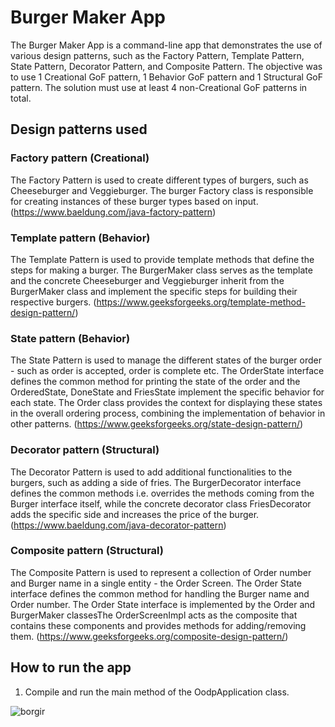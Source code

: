 # Burger Maker App
The Burger Maker App is a command-line app that demonstrates the use of various design patterns, 
such as the Factory Pattern, Template Pattern, State Pattern, Decorator Pattern, and Composite
Pattern. The objective was to use 1 Creational GoF pattern, 1 Behavior GoF pattern and 1 Structural 
GoF pattern. The solution must use at least 4 non-Creational GoF patterns in total.

## Design patterns used
### Factory pattern (Creational)
The Factory Pattern is used to create different types of burgers, such as Cheeseburger and 
Veggieburger. The burger Factory class is responsible for creating instances of these burger types based 
on input. (https://www.baeldung.com/java-factory-pattern)

### Template pattern (Behavior)
The Template Pattern is used to provide template methods that define the steps for making a burger. 
The BurgerMaker class serves as the  template and the concrete Cheeseburger and Veggieburger inherit
from the BurgerMaker class and implement the specific steps for building their respective burgers.
(https://www.geeksforgeeks.org/template-method-design-pattern/)

### State pattern (Behavior)
The State Pattern is used to manage the different states of the burger order - such as order is 
accepted, order is complete etc. The OrderState interface defines the common method for printing the
state of the order and the OrderedState, DoneState and FriesState implement the specific behavior 
for each state. The Order class provides the context for displaying these states in the overall 
ordering process, combining the implementation of behavior in other patterns.
(https://www.geeksforgeeks.org/state-design-pattern/)

### Decorator pattern (Structural)
The Decorator Pattern is used to add additional functionalities to the burgers, such as adding a
side of fries. The BurgerDecorator interface defines the common methods i.e. overrides the methods
coming from the Burger interface itself, while the concrete decorator class FriesDecorator adds the
specific side and increases the price of the burger.
(https://www.baeldung.com/java-decorator-pattern)

### Composite pattern (Structural)
The Composite Pattern is used to represent a collection of Order number and Burger name in a single 
entity - the Order Screen. The Order State interface defines the common method for handling the
Burger name and Order number. The Order State interface is implemented by the Order and BurgerMaker 
classesThe OrderScreenImpl acts as the composite that contains these components and provides methods
for adding/removing them.
(https://www.geeksforgeeks.org/composite-design-pattern/)

## How to run the app
1. Compile and run the main method of the OodpApplication class.

![borgir](https://encrypted-tbn1.gstatic.com/images?q=tbn:ANd9GcRe41Bbo5KYbkkXT4PE0vay7ASvKm0uG-dqYwn1OCmxIGv59b5K)
